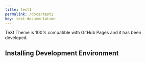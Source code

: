```yaml
---
title: test1
permalink: /docs/test1
key: test-documentation
---
```


TeXt Theme is 100% compatible with GitHub Pages and it has been developed.

## Installing Development Environment
